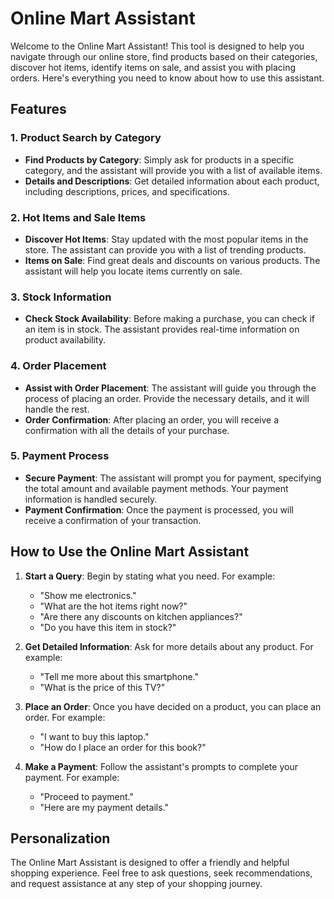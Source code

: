 # Online Mart Assistant

Welcome to the Online Mart Assistant! This tool is designed to help you navigate through our online store, find products based on their categories, discover hot items, identify items on sale, and assist you with placing orders. Here's everything you need to know about how to use this assistant.

## Features

### 1. Product Search by Category
- **Find Products by Category**: Simply ask for products in a specific category, and the assistant will provide you with a list of available items.
- **Details and Descriptions**: Get detailed information about each product, including descriptions, prices, and specifications.

### 2. Hot Items and Sale Items
- **Discover Hot Items**: Stay updated with the most popular items in the store. The assistant can provide you with a list of trending products.
- **Items on Sale**: Find great deals and discounts on various products. The assistant will help you locate items currently on sale.

### 3. Stock Information
- **Check Stock Availability**: Before making a purchase, you can check if an item is in stock. The assistant provides real-time information on product availability.

### 4. Order Placement
- **Assist with Order Placement**: The assistant will guide you through the process of placing an order. Provide the necessary details, and it will handle the rest.
- **Order Confirmation**: After placing an order, you will receive a confirmation with all the details of your purchase.

### 5. Payment Process
- **Secure Payment**: The assistant will prompt you for payment, specifying the total amount and available payment methods. Your payment information is handled securely.
- **Payment Confirmation**: Once the payment is processed, you will receive a confirmation of your transaction.

## How to Use the Online Mart Assistant

1. **Start a Query**: Begin by stating what you need. For example:
   - "Show me electronics."
   - "What are the hot items right now?"
   - "Are there any discounts on kitchen appliances?"
   - "Do you have this item in stock?"

2. **Get Detailed Information**: Ask for more details about any product. For example:
   - "Tell me more about this smartphone."
   - "What is the price of this TV?"

3. **Place an Order**: Once you have decided on a product, you can place an order. For example:
   - "I want to buy this laptop."
   - "How do I place an order for this book?"

4. **Make a Payment**: Follow the assistant's prompts to complete your payment. For example:
   - "Proceed to payment."
   - "Here are my payment details."

## Personalization

The Online Mart Assistant is designed to offer a friendly and helpful shopping experience. Feel free to ask questions, seek recommendations, and request assistance at any step of your shopping journey.